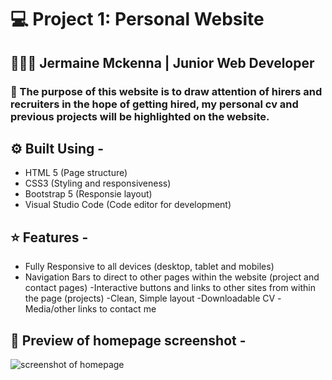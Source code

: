 # :computer: Project 1: Personal Website

## 👨🏾‍💻 Jermaine Mckenna | Junior Web Developer

### 📝 The purpose of this website is to draw attention of hirers and      recruiters in the hope of getting hired, my personal cv and previous projects will be highlighted on the website.

## :gear: Built Using - 

- HTML 5 (Page structure)
- CSS3 (Styling and responsiveness)
- Bootstrap 5 (Responsie layout)
- Visual Studio Code (Code editor for development)

## :star: Features - 
- Fully Responsive to all devices (desktop, tablet and mobiles)
- Navigation Bars to direct to other pages within the website (project and contact pages)
-Interactive buttons and links to other sites from within the page (projects)
-Clean, Simple layout
-Downloadable CV
-Media/other links to contact me

## 📸 Preview of homepage screenshot - 
 
 ![screenshot of homepage](assets/assets/css/assets/css/58506306-BBA3-42DB-9432-5E46C6305F05.jpeg)

 



